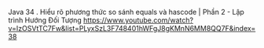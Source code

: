 Java 34 . Hiểu rõ phương thức so sánh equals và hascode | Phần 2 - Lập trình Hướng Đối Tượng
https://www.youtube.com/watch?v=IzOSVtTC7Fw&list=PLyxSzL3F748401hWFgJ8gKMnN6MM8QQ7F&index=38